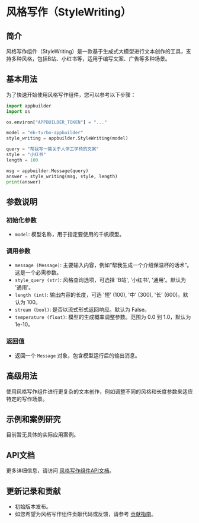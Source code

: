 # 风格写作（StyleWriting）

## 简介
风格写作组件（StyleWriting）是一款基于生成式大模型进行文本创作的工具，支持多种风格，包括B站、小红书等，适用于编写文案、广告等多种场景。

## 基本用法

为了快速开始使用风格写作组件，您可以参考以下步骤：

```python
import appbuilder
import os

os.environ["APPBUILDER_TOKEN"] = "..."

model = "eb-turbo-appbuilder"
style_writing = appbuilder.StyleWriting(model)

query = "帮我写一篇关于人体工学椅的文案"
style = "小红书"
length = 100

msg = appbuilder.Message(query)
answer = style_writing(msg, style, length)
print(answer)
```

## 参数说明

### 初始化参数
- `model`: 模型名称，用于指定要使用的千帆模型。

### 调用参数
- `message (Message)`: 主要输入内容，例如“帮我生成一个介绍保温杯的话术”。这是一个必需参数。
- `style_query (str)`: 风格查询选项，可选择 'B站', '小红书', '通用'。默认为 '通用'。
- `length (int)`: 输出内容的长度，可选 '短' (100), '中' (300), '长' (600)。默认为 100。
- `stream (bool)`: 是否以流式形式返回响应。默认为 False。
- `temperature (float)`: 模型的生成概率调整参数。范围为 0.0 到 1.0，默认为 1e-10。

### 返回值
- 返回一个 `Message` 对象，包含模型运行后的输出消息。

## 高级用法

使用风格写作组件进行更复杂的文本创作，例如调整不同的风格和长度参数来适应特定的写作场景。

## 示例和案例研究

目前暂无具体的实际应用案例。

## API文档

更多详细信息，请访问 [风格写作组件API文档](#)。

## 更新记录和贡献

- 初始版本发布。
- 如您希望为风格写作组件贡献代码或反馈，请参考 [贡献指南](#)。
